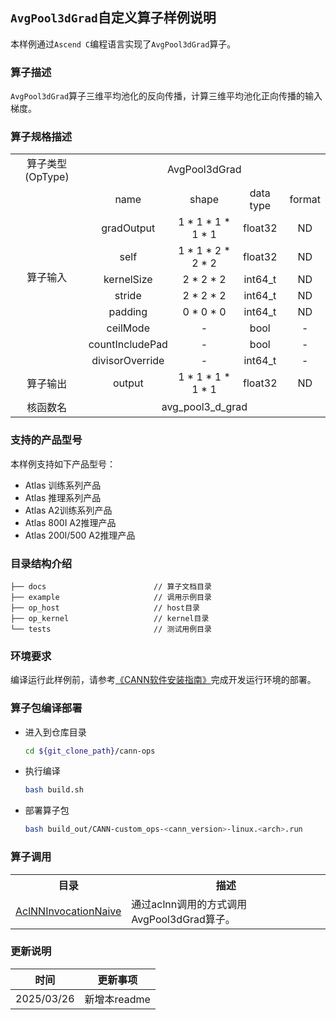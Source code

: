## `AvgPool3dGrad`自定义算子样例说明 
本样例通过`Ascend C`编程语言实现了`AvgPool3dGrad`算子。

### 算子描述
`AvgPool3dGrad`算子三维平均池化的反向传播，计算三维平均池化正向传播的输入梯度。

### 算子规格描述

<table>
<tr><td rowspan="1" align="center">算子类型(OpType)</td><td colspan="4" align="center">AvgPool3dGrad</td></tr>
</tr>
<tr><td rowspan="9" align="center">算子输入</td><td align="center">name</td><td align="center">shape</td><td align="center">data type</td><td align="center">format</td></tr>
<tr><td align="center">gradOutput</td><td align="center">1 * 1 * 1 * 1 * 1</td><td align="center">float32</td><td align="center">ND</td></tr>
<tr><td align="center">self</td><td align="center">1 * 1 * 2 * 2 * 2</td><td align="center">float32</td><td align="center">ND</td></tr>
<tr><td align="center">kernelSize</td><td align="center">2 * 2 * 2</td><td align="center">int64_t</td><td align="center">ND</td></tr>
<tr><td align="center">stride</td><td align="center">2 * 2 * 2</td><td align="center">int64_t</td><td align="center">ND</td></tr>
<tr><td align="center">padding</td><td align="center">0 * 0 * 0</td><td align="center">int64_t</td><td align="center">ND</td></tr>
<tr><td align="center">ceilMode</td><td align="center">-</td><td align="center">bool</td><td align="center">-</td></tr>
<tr><td align="center">countIncludePad</td><td align="center">-</td><td align="center">bool</td><td align="center">-</td></tr>
<tr><td align="center">divisorOverride</td><td align="center">-</td><td align="center">int64_t</td><td align="center">-</td></tr>
</tr>
</tr>
<tr><td rowspan="1" align="center">算子输出</td><td align="center">output</td><td align="center">1 * 1 * 1 * 1 * 1</td><td align="center">float32</td><td align="center">ND</td></tr>
</tr>
<tr><td rowspan="1" align="center">核函数名</td><td colspan="4" align="center">avg_pool3_d_grad</td></tr>
</table>

### 支持的产品型号
本样例支持如下产品型号：
- Atlas 训练系列产品
- Atlas 推理系列产品
- Atlas A2训练系列产品
- Atlas 800I A2推理产品
- Atlas 200I/500 A2推理产品

### 目录结构介绍
```
├── docs                        // 算子文档目录
├── example                     // 调用示例目录
├── op_host                     // host目录
├── op_kernel                   // kernel目录
└── tests                       // 测试用例目录
```

### 环境要求
编译运行此样例前，请参考[《CANN软件安装指南》](https://hiascend.com/document/redirect/CannCommunityInstSoftware)完成开发运行环境的部署。

### 算子包编译部署
  - 进入到仓库目录

    ```bash
    cd ${git_clone_path}/cann-ops
    ```

  - 执行编译

    ```bash
    bash build.sh
    ```

  - 部署算子包

    ```bash
    bash build_out/CANN-custom_ops-<cann_version>-linux.<arch>.run
    ```
### 算子调用
<table>
    <th>目录</th><th>描述</th>
    <tr>
        <td><a href="./examples/AclNNInvocationNaive"> AclNNInvocationNaive</td><td>通过aclnn调用的方式调用AvgPool3dGrad算子。</td>
    </tr>
</table>

### 更新说明
| 时间 | 更新事项 |
|----|------|
| 2025/03/26 | 新增本readme |